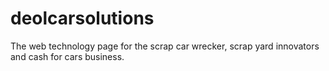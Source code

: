 # deolcarsolutions
The web technology page for the scrap car wrecker, scrap yard innovators and cash for cars business.
